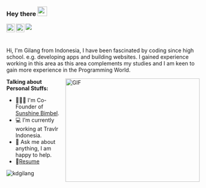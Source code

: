 ### Hey there <img src="https://media.giphy.com/media/hvRJCLFzcasrR4ia7z/giphy.gif" width="25px">
<a href="https://twitter.com/kdgilang" target="_blank">
  <img align="left" alt="Gilang | Twitter" width="22px" src="https://raw.githubusercontent.com/peterthehan/peterthehan/master/assets/twitter.svg" />
</a>
<a href="https://www.linkedin.com/in/kdgilang/" target="_blank">
  <img align="left" alt="Gilang LinkedIN" width="22px" src="https://raw.githubusercontent.com/peterthehan/peterthehan/master/assets/linkedin.svg" />
</a>

![](https://visitor-badge.glitch.me/badge?page_id=kdgilang.kadgilang)

<br />

Hi, I'm Gilang from Indonesia, I have been fascinated by coding since high school. e.g. developing
apps and building websites. I gained experience working in this area as this area complements my studies and I am keen to gain more experience in the Programming World.

  <img align="right" alt="GIF" src="https://media.giphy.com/media/qgQUggAC3Pfv687qPC/giphy.gif?raw=true" width="350" height="270" />
  
**Talking about Personal Stuffs:**

- 👨🏽‍💻 I'm Co-Founder of [Sunshine Bimbel](https://sunshinebimbel.com).
- 💻 I’m currently working at Travlr Indonesia.
- 💬 Ask me about anything, I am happy to help.
- 📝[Resume](https://drive.google.com/file/d/1L8oU6JsQYD_VVXbogGTHP1o5aTo2QRXk/view?usp=sharing)

<img src="https://github-readme-stats.vercel.app/api?username=kdgilang&show_icons=true&theme=gotham" alt="kdgilang" />
